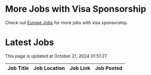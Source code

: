 # More Jobs with Visa Sponsorship

Check out [Europe Jobs](https://github.com/sureshparimi/europejobs#latest-jobs) for more jobs with visa sponsorship.

# Latest Jobs

This page is updated at October 21, 2024 01:51:27

| Job Title | Job Location | Job Link | Job Posted |
| --- | --- | --- | --- |
